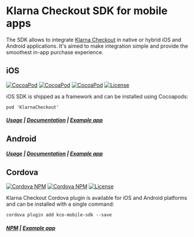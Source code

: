 # Klarna Checkout SDK for mobile apps

The SDK allows to integrate [Klarna Checkout](https://www.klarna.com/us/business/sell-online-with-klarna) in native or hybrid iOS and Android applications. It's aimed to make integration simple and provide the smoothest in-app purchase experience.

## iOS
[![CocoaPod](https://img.shields.io/cocoapods/v/KlarnaCheckout.svg?style=flat-square)](https://cocoapods.org/pods/KlarnaCheckout)
[![CocoaPod](https://img.shields.io/cocoapods/p/KlarnaCheckout.svg?style=flat-square)](https://cocoapods.org/pods/KlarnaCheckout)
[![CocoaPod](https://img.shields.io/cocoapods/metrics/doc-percent/KlarnaCheckout.svg?style=flat-square)](http://cocoadocs.org/docsets/KlarnaCheckout/)
[![License](https://img.shields.io/cocoapods/l/KlarnaCheckout.svg?style=flat-square)](https://github.com/klarna/kco-mobile-sdk/blob/master/LICENSE)

iOS SDK is shipped as a framework and can be installed using Cocoapods:

```
pod 'KlarnaCheckout'
```

##### [Usage](ios/README.md) | [Documentation](https://cocoadocs.org/docsets/KlarnaCheckout/) | [Example app](https://github.com/klarna/kco-ios-example-app)



## Android

##### [Usage](android/README.md) | [Documentation](https://rawgit.com/klarna/kco-mobile-sdk/master/android/docs/index.html) | [Example app](https://github.com/klarna/kco-android-example-app)

## Cordova
[![Cordova NPM](https://img.shields.io/npm/v/kco-mobile-sdk.svg?style=flat-square)](https://www.npmjs.com/package/kco-mobile-sdk)
[![Cordova NPM](https://img.shields.io/npm/dt/kco-mobile-sdk.svg?style=flat-square)](https://www.npmjs.com/package/kco-mobile-sdk)
[![License](https://img.shields.io/npm/l/kco-mobile-sdk.svg?style=flat-square)](https://github.com/klarna/kco-mobile-sdk/blob/master/LICENSE)

Klarna Checkout Cordova plugin is available for iOS and Android platforms and can be installed with a single command:

```
cordova plugin add kco-mobile-sdk --save
```

##### [NPM](https://www.npmjs.com/package/kco-mobile-sdk) | [Example app](https://github.com/klarna/kco-cordova-example-app)

